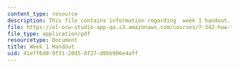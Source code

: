 ```yaml
---
content_type: resource
description: This file contains information regarding  week 1 handout.
file: https://ol-ocw-studio-app-qa.s3.amazonaws.com/courses/7-342-how-to-build-an-animal-cell-fate-and-identity-in-development-and-disease-fall-2017/41eff6d89f3120d59f27d8bb906e4aff_MIT7_342F17_Week_1_handout.pdf
file_type: application/pdf
resourcetype: Document
title: Week 1 Handout
uid: 41eff6d8-9f31-20d5-9f27-d8bb906e4aff
---
```

